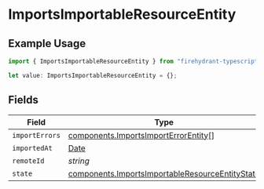 # ImportsImportableResourceEntity

## Example Usage

```typescript
import { ImportsImportableResourceEntity } from "firehydrant-typescript-sdk/models/components";

let value: ImportsImportableResourceEntity = {};
```

## Fields

| Field                                                                                                              | Type                                                                                                               | Required                                                                                                           | Description                                                                                                        |
| ------------------------------------------------------------------------------------------------------------------ | ------------------------------------------------------------------------------------------------------------------ | ------------------------------------------------------------------------------------------------------------------ | ------------------------------------------------------------------------------------------------------------------ |
| `importErrors`                                                                                                     | [components.ImportsImportErrorEntity](../../models/components/importsimporterrorentity.md)[]                       | :heavy_minus_sign:                                                                                                 | N/A                                                                                                                |
| `importedAt`                                                                                                       | [Date](https://developer.mozilla.org/en-US/docs/Web/JavaScript/Reference/Global_Objects/Date)                      | :heavy_minus_sign:                                                                                                 | N/A                                                                                                                |
| `remoteId`                                                                                                         | *string*                                                                                                           | :heavy_minus_sign:                                                                                                 | N/A                                                                                                                |
| `state`                                                                                                            | [components.ImportsImportableResourceEntityState](../../models/components/importsimportableresourceentitystate.md) | :heavy_minus_sign:                                                                                                 | N/A                                                                                                                |